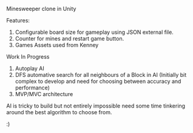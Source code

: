 Minesweeper clone in Unity

Features:
1. Configurable board size for gameplay using JSON external file.
2. Counter for mines and restart game button.
3. Games Assets used from Kenney


Work In Progress
1. Autoplay AI
2. DFS automative search for all neighbours of a Block in AI (Initially bit complex to develop and need for choosing between accuracy and performance)
3. MVP/MVC architecture

AI is tricky to build but not entirely impossible need some time tinkering around the best algorithm to choose from.

:)
